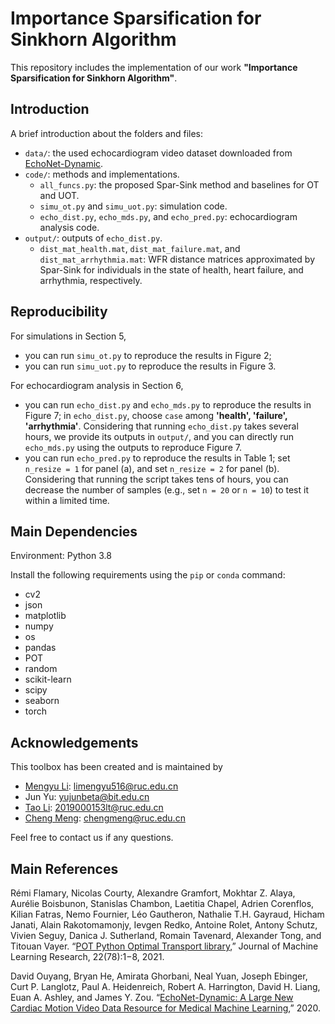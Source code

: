 # Importance Sparsification for Sinkhorn Algorithm
This repository includes the implementation of our work **"Importance Sparsification for Sinkhorn Algorithm"**.


## Introduction
A brief introduction about the folders and files:
* `data/`: the used echocardiogram video dataset downloaded from [EchoNet-Dynamic](https://echonet.github.io/dynamic/).
* `code/`: methods and implementations.
    * `all_funcs.py`: the proposed Spar-Sink method and baselines for OT and UOT.
    * `simu_ot.py` and `simu_uot.py`: simulation code.
    * `echo_dist.py`, `echo_mds.py`, and `echo_pred.py`: echocardiogram analysis code.
* `output/`: outputs of `echo_dist.py`.
    * `dist_mat_health.mat`, `dist_mat_failure.mat`, and `dist_mat_arrhythmia.mat`: WFR distance matrices approximated by Spar-Sink for individuals in the state of health, heart failure, and arrhythmia, respectively.


## Reproducibility
For simulations in Section 5,
* you can run `simu_ot.py` to reproduce the results in Figure 2;
* you can run `simu_uot.py` to reproduce the results in Figure 3.


For echocardiogram analysis in Section 6,
* you can run `echo_dist.py` and `echo_mds.py` to reproduce the results in Figure 7; in `echo_dist.py`, choose `case` among **'health', 'failure', 'arrhythmia'**. Considering that running `echo_dist.py` takes several hours, we provide its outputs in `output/`, and you can directly run `echo_mds.py` using the outputs to reproduce Figure 7.
* you can run `echo_pred.py` to reproduce the results in Table 1; set `n_resize = 1` for panel (a), and set `n_resize = 2` for panel (b). Considering that running the script takes tens of hours, you can decrease the number of samples (e.g., set `n = 20` or `n = 10`) to test it within a limited time.


## Main Dependencies
Environment: Python 3.8

Install the following requirements using the `pip` or `conda` command:
* cv2
* json
* matplotlib
* numpy
* os
* pandas
* POT
* random
* scikit-learn
* scipy
* seaborn
* torch


## Acknowledgements

This toolbox has been created and is maintained by

* [Mengyu Li](https://github.com/Mengyu8042): limengyu516@ruc.edu.cn
* Jun Yu: yujunbeta@bit.edu.cn
* [Tao Li](https://github.com/sherlockLitao): 2019000153lt@ruc.edu.cn
* [Cheng Meng](https://github.com/ChengzijunAixiaoli): chengmeng@ruc.edu.cn

Feel free to contact us if any questions.

## Main References
Rémi Flamary, Nicolas Courty, Alexandre Gramfort, Mokhtar Z. Alaya, Aurélie Boisbunon, Stanislas Chambon, Laetitia Chapel, Adrien Corenflos, Kilian Fatras, Nemo Fournier, Léo Gautheron, Nathalie T.H. Gayraud, Hicham Janati, Alain Rakotomamonjy, Ievgen Redko, Antoine Rolet, Antony Schutz, Vivien Seguy, Danica J. Sutherland, Romain Tavenard, Alexander Tong, and Titouan Vayer. “[POT Python Optimal Transport library](https://pythonot.github.io/),” Journal of Machine Learning Research, 22(78):1−8, 2021.

David Ouyang, Bryan He, Amirata Ghorbani, Neal Yuan, Joseph Ebinger, Curt P. Langlotz, Paul A. Heidenreich, Robert A. Harrington, David H. Liang, Euan A. Ashley, and James Y. Zou. “[EchoNet-Dynamic: A Large New Cardiac Motion Video Data Resource for Medical Machine Learning](https://echonet.github.io/dynamic/),” 2020.
